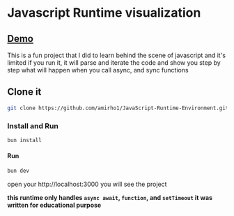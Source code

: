 # Javascript Runtime visualization

## [Demo](https://amirho1.github.io/JavaScript-Runtime-Environment/)

This is a fun project that I did to learn behind the scene of javascript and it's limited if you run it, it will parse and iterate the code and show you step by step what will happen when you call async, and sync functions

## Clone it

```sh
git clone https://github.com/amirho1/JavaScript-Runtime-Environment.git
```

### Install and Run

```sh
bun install
```

#### Run

```sh
bun dev
```

open your http://localhost:3000 you will see the project

**this runtime only handles `async await`, `function`, and `setTimeout` it was written for educational purpose**

<!-- Developed by AmirHossein Salighedar -->
